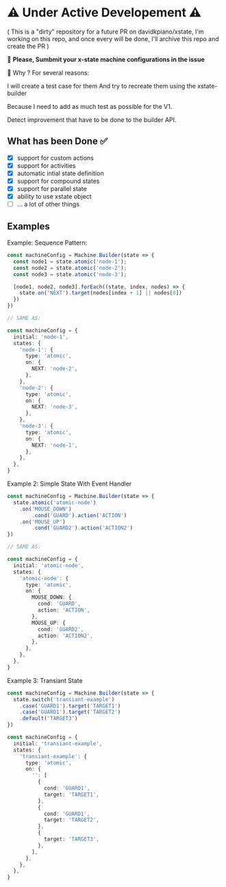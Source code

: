 # ⚠️ Under Active Developement ⚠️
( This is a "dirty" repository for a future PR on davidkpiano/xstate, I'm working on this repo, and once every will be done, I'll archive this repo and create the PR )

🙏 **Please, Sumbmit your x-state machine configurations in the issue**

🤔 Why ? For several reasons:

I will create a test case for them
And try to recreate them using the xstate-builder

Because I need to add as much test as possible for the V1.

Detect improvement that have to be done to the builder API.

## What has been Done ✅

- [x] support for custom actions
- [x] support for activities
- [x] automatic intial state definition
- [x] support for compound states
- [x] support for parallel state
- [x] ability to use xstate object
- [ ] ... a lot of other things

## Examples

Example: Sequence Pattern:

```ts
const machineConfig = Machine.Builder(state => {
  const node1 = state.atomic('node-1');
  const node2 = state.atomic('node-2');
  const node3 = state.atomic('node-3');

  [node1, node2, node3].forEach((state, index, nodes) => {
    state.on('NEXT').target(nodes[index + 1] || nodes[0])
  })
})

// SAME AS:

const machineConfig = {
  initial: 'node-1',
  states: {
    'node-1': {
      type: 'atomic',
      on: {
        NEXT: 'node-2',
      },
    },
    'node-2': {
      type: 'atomic',
      on: {
        NEXT: 'node-3',
      },
    },
    'node-3': {
      type: 'atomic',
      on: {
        NEXT: 'node-1',
      },
    },
  },
}
```

Example 2: Simple State With Event Handler

```ts
const machineConfig = Machine.Builder(state => {
  state.atomic('atomic-node')
    .on('MOUSE_DOWN')
        .cond('GUARD').action('ACTION')
    .on('MOUSE_UP')
        .cond('GUARD2').action('ACTION2')
})

// SAME AS:

const machineConfig = {
  initial: 'atomic-node',
  states: {
    'atomic-node': {
      type: 'atomic',
      on: {
        MOUSE_DOWN: {
          cond: 'GUARD',
          action: 'ACTION',
        },
        MOUSE_UP: {
          cond: 'GUARD2',
          action: 'ACTION2',
        },
      },
    },
  },
}
```

Example 3: Transiant State

```ts
const machineConfig = Machine.Builder(state => {
  state.switch('transiant-example')
    .case('GUARD1').target('TARGET1')
    .case('GUARD1').target('TARGET2')
    .default('TARGET3')
})

const machineConfig = {
  initial: 'transiant-example',
  states: {
    'transiant-example': {
      type: 'atomic',
      on: {
        '': [
          {
            cond: 'GUARD1',
            target: 'TARGET1',
          },
          {
            cond: 'GUARD1',
            target: 'TARGET2',
          },
          {
            target: 'TARGET3',
          },
        ],
      },
    },
  },
}
```
